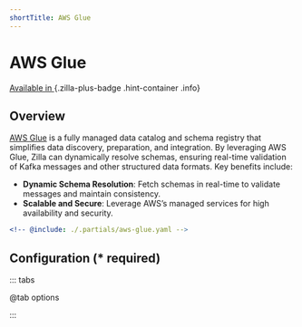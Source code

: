 ```yaml
---
shortTitle: AWS Glue
---
```


# AWS Glue

[Available in <ZillaPlus/>](https://www.aklivity.io/products/zilla-plus)
{.zilla-plus-badge .hint-container .info}

## Overview

[AWS Glue](https://aws.amazon.com/glue/) is a fully managed data catalog and schema registry that simplifies data discovery, preparation, and integration. By leveraging AWS Glue, Zilla can dynamically resolve schemas, ensuring real-time validation of Kafka messages and other structured data formats. Key benefits include:

- **Dynamic Schema Resolution**: Fetch schemas in real-time to validate messages and maintain consistency.
- **Scalable and Secure**: Leverage AWS’s managed services for high availability and security.

```yaml {2}
<!-- @include: ./.partials/aws-glue.yaml -->
```

## Configuration (\* required)

::: tabs

@tab options

<!-- @include: ./.partials/aws-glue-options.md -->

:::
